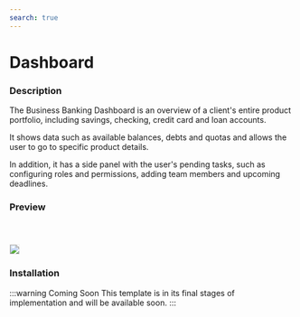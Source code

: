 ```yaml
---
search: true
---
```


# Dashboard

### Description
The Business Banking Dashboard is an overview of a client's entire product portfolio, including savings, checking, credit card and loan accounts.

It shows data such as available balances, debts and quotas and allows the user to go to specific product details. 

In addition, it has a side panel with the user's pending tasks, such as configuring roles and permissions, adding team members and upcoming deadlines. 

### Preview

<img src="/assets/img/dynamic/experiences/business/dashboard.jpg" style="border: 1px solid #EEE; margin-top: 40px; max-width:600px;">

### Installation

:::warning Coming Soon
This template is in its final stages of implementation and will be available soon.
:::